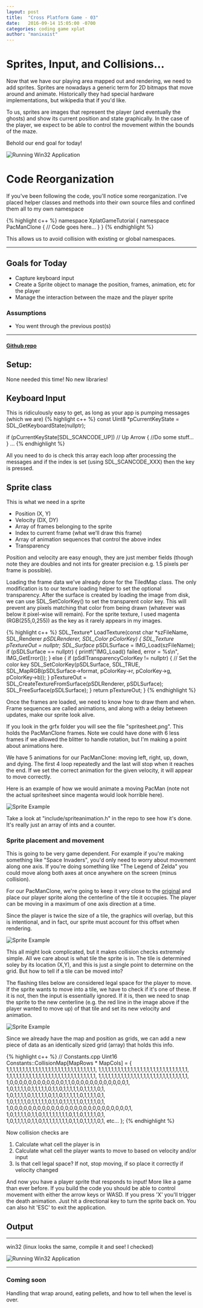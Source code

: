 ```yaml
---
layout: post
title:  "Cross Platform Game - 03"
date:   2016-09-14 15:05:00 -0700
categories: coding game xplat
author: "manixaist"
---
```



# Sprites, Input, and Collisions...
Now that we have our playing area mapped out and rendering, we need to add sprites.  Sprites are nowadays a generic term 
for 2D bitmaps that move around and animate.  Historically they had special hardware implementations, but wikipedia that if you'd like.

To us, sprites are images that represent the player (and eventually the ghosts) and show its current position and state graphically.  In the case of the player, we expect to be able to control the movement within the bounds of the maze.

Behold our end goal for today!

![Running Win32 Application](/images/PMC03.gif)

# Code Reorganization
If you've been following the code, you'll notice some reorganization.  I've placed helper classes and methods into their own source files and confined them all to my own namespace

{% highlight c++ %}
namespace XplatGameTutorial
{
namespace PacManClone
{
    // Code goes here...
}
}
{% endhighlight %}

This allows us to avoid collision with existing or global namespaces.

___

## Goals for Today
+ Capture keyboard input
+ Create a Sprite object to manage the position, frames, animation, etc for the player
+ Manage the interaction between the maze and the player sprite

### Assumptions
+ You went through the previous post(s)

___

#### [Github repo](https://github.com/manixaist/xplat-pmc-tutorial-03)

## Setup: 
None needed this time!  No new libraries!

## Keyboard Input
This is ridiculously easy to get, as long as your app is pumping messages (which we are)
{% highlight c++ %}
const Uint8 *pCurrentKeyState = SDL_GetKeyboardState(nullptr);

if (pCurrentKeyState[SDL_SCANCODE_UP]) // Up Arrow
{
    //Do some stuff...
}
...
{% endhighlight %}

All you need to do is check this array each loop after processing the messages and if the index is set (using SDL_SCANCODE_XXX) then the key is pressed.

## Sprite class
This is what we need in a sprite

+ Position (X, Y)
+ Velocity (DX, DY)
+ Array of frames belonging to the sprite
+ Index to current frame (what we'll draw this frame)
+ Array of animation sequences that control the above index
+ Transparency

Position and velocity are easy enough, they are just member fields (though note they are doubles and not ints for greater precision e.g. 1.5 pixels 
per frame is possible).  

Loading the frame data we've already done for the TiledMap class.  The only modification is to our texture loading helper to set the optional transparency.
After the surface is created by loading the image from disk, we can use SDL_SetColorKey() to set the transparent color key.  This will prevent any pixels matching 
that color from being drawn (whatever was below it pixel-wise will remain).  For the sprite texture, I used magenta (RGB(255,0,255)) as the key as it rarely appears
in my images.

{% highlight c++ %}
SDL_Texture* LoadTexture(const char *szFileName, 
    SDL_Renderer *pSDLRenderer, SDL_Color *pColorKey)
{
    SDL_Texture* pTextureOut = nullptr;
    SDL_Surface* pSDLSurface = IMG_Load(szFileName);
    if (pSDLSurface == nullptr)
    {
        printf("IMG_Load() failed, error = %s\n", IMG_GetError());
    }
    else
    {
        if (pSdlTransparencyColorKey != nullptr)
        {
            // Set the color key
            SDL_SetColorKey(pSDLSurface, SDL_TRUE, SDL_MapRGB(pSDLSurface->format, 
                pColorKey->r, pColorKey->g, pColorKey->b));
        }
        pTextureOut = SDL_CreateTextureFromSurface(pSDLRenderer, pSDLSurface);
        SDL_FreeSurface(pSDLSurface);
    }
    return pTextureOut;
}
{% endhighlight %}

Once the frames are loaded, we need to know how to draw them and when.  Frame sequences are called animations, and along with a delay between updates, make
our sprite look alive.

If you look in the grfx folder you will see the file "spritesheet.png".  This holds the PacManClone frames.  Note we could have done with 6 less 
frames if we allowed the blitter to handle rotation, but I'm making a point about animations here.

We have 5 animations for our PacManClone: moving left, right, up, down, and dying.  The first 4 loop repeatedly and the last will stop when it reaches the end.
If we set the correct animation for the given velocity, it will appear to move correctly.

Here is an example of how we would animate a moving PacMan (note not the actual spritesheet since magenta would look horrible here).

![Sprite Example](/images/PacManSpritesDemo.gif)

Take a look at "include/spriteanimation.h" in the repo to see how it's done.  It's really just an array of ints and a counter.

### Sprite placement and movement
This is going to be very game dependent.  For example if you're making something like "Space Invaders", you'd only need to worry about movement along one axis.
If you're doing something like "The Legend of Zelda" you could move along both axes at once anywhere on the screen (minus collision).

For our PacManClone, we're going to keep it very close to the [original](http://hackipedia.org/Games/Arcade/Pac-man/pacman,%20dossier.html) and place our player
sprite along the centerline of the tile it occupies.  The player can be moving in a maximum of one axis direction at a time.

Since the player is twice the size of a tile, the graphics will overlap, but this is intentional, and in fact, our sprite must account for this offset when rendering.

![Sprite Example](/images/SpritePlacement.png)

This all might look complicated, but it makes collision checks extremely simple.  All we care about is what tile the sprite is in.  The tile is determined soley
by its location (X,Y), and this is just a single point to determine on the grid.  But how to tell if a tile can be moved into?

The flashing tiles below are considered legal space for the player to move.  If the sprite wants to move into a tile, we have to check if it's one of these.
If it is not, then the input is essentially ignored.  If it is, then we need to snap the sprite to the new centerline (e.g. the red line in the image above 
if the player wanted to move up) of that tile and set its new velocity and animation.

![Sprite Example](/images/PacManFreeSpaceAnimation.gif)

Since we already have the map and position as grids, we can add a new piece of data as an identically sized grid (array) that holds this info.

{% highlight c++ %}
// Constants.cpp
Uint16 Constants::CollisionMap[MapRows * MapCols] =
{
    1,1,1,1,1,1,1,1,1,1,1,1,1,1,1,1,1,1,1,1,1,1,1,1,1,1,1,1,
    1,1,1,1,1,1,1,1,1,1,1,1,1,1,1,1,1,1,1,1,1,1,1,1,1,1,1,1,
    1,1,1,1,1,1,1,1,1,1,1,1,1,1,1,1,1,1,1,1,1,1,1,1,1,1,1,1,
    1,1,1,1,1,1,1,1,1,1,1,1,1,1,1,1,1,1,1,1,1,1,1,1,1,1,1,1,
    1,0,0,0,0,0,0,0,0,0,0,0,0,1,1,0,0,0,0,0,0,0,0,0,0,0,0,1,
    1,0,1,1,1,1,0,1,1,1,1,1,0,1,1,0,1,1,1,1,1,0,1,1,1,1,0,1,
    1,0,1,1,1,1,0,1,1,1,1,1,0,1,1,0,1,1,1,1,1,0,1,1,1,1,0,1,
    1,0,1,1,1,1,0,1,1,1,1,1,0,1,1,0,1,1,1,1,1,0,1,1,1,1,0,1,
    1,0,0,0,0,0,0,0,0,0,0,0,0,0,0,0,0,0,0,0,0,0,0,0,0,0,0,1,
    1,0,1,1,1,1,0,1,1,0,1,1,1,1,1,1,1,1,0,1,1,0,1,1,1,1,0,1,
    1,0,1,1,1,1,0,1,1,0,1,1,1,1,1,1,1,1,0,1,1,0,1,1,1,1,0,1,
    etc...
};
{% endhighlight %}

Now collision checks are

1. Calculate what cell the player is in
2. Calculate what cell the player wants to move to based on velocity and/or input
3. Is that cell legal space?  If not, stop moving, if so place it correctly if velocity changed

And now you have a player sprite that responds to input!  More like a game than ever before.  If you build the code you should be able to 
control movement with either the arrow keys or WASD.  If you press 'X' you'll trigger the death animation.  Just hit a directional key to
turn the sprite back on.  You can also hit 'ESC' to exit the application.

## Output
___
win32 (linux looks the same, compile it and see! I checked)

![Running Win32 Application](/images/PMC03.gif)

___
 
### Coming soon
Handling that wrap around, eating pellets, and how to tell when the level is over.
